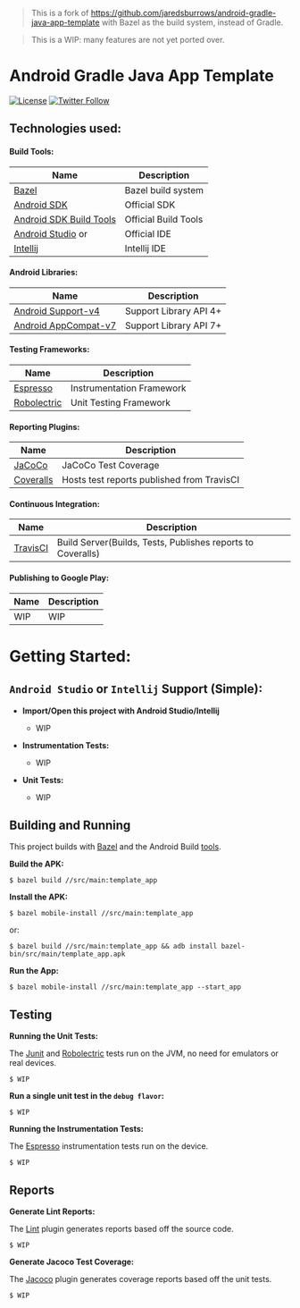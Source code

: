 > This is a fork of https://github.com/jaredsburrows/android-gradle-java-app-template with Bazel as the build system, instead of Gradle.

> This is a WIP: many features are not yet ported over.

# Android Gradle Java App Template 

[![License](https://img.shields.io/badge/License-Apache%202.0-blue.svg)](http://www.apache.org/licenses/LICENSE-2.0)
[![Twitter Follow](https://img.shields.io/twitter/follow/jaredsburrows.svg?style=social)](https://twitter.com/jaredsburrows)

## Technologies used:
#### Build Tools:
| Name                                                                                     | Description          |
|------------------------------------------------------------------------------------------|----------------------|
| [Bazel](https://bazel.build)                                                             | Bazel build system   |
| [Android SDK](http://developer.android.com/tools/revisions/platforms.html#5.1)           | Official SDK         |
| [Android SDK Build Tools](http://developer.android.com/tools/revisions/build-tools.html) | Official Build Tools |
| [Android Studio](http://tools.android.com/recent) or                                     | Official IDE         |
| [Intellij](https://www.jetbrains.com/idea/download/)                                     | Intellij IDE         |

#### Android Libraries:
| Name                                                                                                  | Description            |
|-------------------------------------------------------------------------------------------------------|------------------------|
| [Android Support-v4](http://developer.android.com/tools/support-library/features.html#v4)             | Support Library API 4+ |
| [Android AppCompat-v7](http://developer.android.com/tools/support-library/features.html#v7-appcompat) | Support Library API 7+ |

#### Testing Frameworks:
| Name                                                                  | Description               |
|-----------------------------------------------------------------------|---------------------------|
| [Espresso](https://google.github.io/android-testing-support-library/) | Instrumentation Framework |
| [Robolectric](https://github.com/robolectric/robolectric)             | Unit Testing Framework    |

#### Reporting Plugins:
| Name                                     | Description                                |
|------------------------------------------|--------------------------------------------|
| [JaCoCo](http://www.eclemma.org/jacoco/) | JaCoCo Test Coverage                       |
| [Coveralls](https://coveralls.io/)       | Hosts test reports published from TravisCI |

#### Continuous Integration:
| Name                                                          | Description                                                 |
|---------------------------------------------------------------|-------------------------------------------------------------|
| [TravisCI](http://docs.travis-ci.com/user/languages/android/) | Build Server(Builds, Tests, Publishes reports to Coveralls) |

#### Publishing to Google Play:
| Name | Description |
|------|-------------|
| WIP  | WIP         |

# Getting Started:
## `Android Studio` or `Intellij` Support (Simple):
- **Import/Open this project with Android Studio/Intellij**
  - WIP

- **Instrumentation Tests:**
  - WIP

- **Unit Tests:**
  - WIP

## Building and Running


This project builds with [Bazel](https://bazel.build) and the Android Build [tools](http://tools.android.com/tech-docs/new-build-system).


**Build the APK:**

    $ bazel build //src/main:template_app

**Install the APK:**

    $ bazel mobile-install //src/main:template_app
    
or:

    $ bazel build //src/main:template_app && adb install bazel-bin/src/main/template_app.apk

**Run the App:**

    $ bazel mobile-install //src/main:template_app --start_app

## Testing

**Running the Unit Tests:**


The [Junit](http://junit.org/junit4/) and [Robolectric](https://github.com/robolectric/robolectric) tests run on the JVM, no need for emulators or real devices.

    $ WIP
    
**Run a single unit test in the `debug flavor`:**

    $ WIP

    
**Running the Instrumentation Tests:**


The [Espresso](https://developer.android.com/training/testing/ui-testing/espresso-testing.html) instrumentation tests run on the device.

    $ WIP
    

## Reports


**Generate Lint Reports:**


The [Lint](http://developer.android.com/tools/help/lint.html) plugin generates reports based off the source code.


    $ WIP


**Generate Jacoco Test Coverage:**


The [Jacoco](http://www.eclemma.org/jacoco/) plugin generates coverage reports based off the unit tests.


    $ WIP
